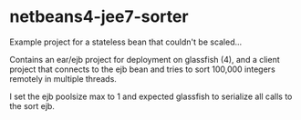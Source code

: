 netbeans4-jee7-sorter
=====================

Example project for a stateless bean that couldn't be scaled...

Contains an ear/ejb project for deployment on glassfish (4), and a
client project that connects to the ejb bean and tries to sort 100,000
integers remotely in multiple threads.

I set the ejb poolsize max to 1 and expected glassfish to serialize all
calls to the sort ejb.
